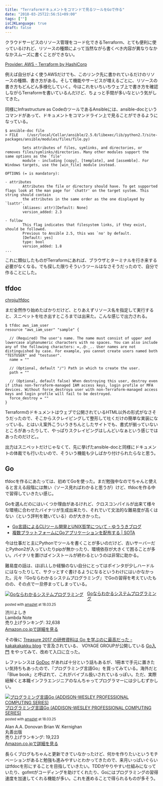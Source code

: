 ```yaml
---
title: "Terraformドキュメントをコマンドで見るツールをGoで作る"
date: "2018-03-25T22:56:51+09:00"
tags: [""]
isCJKLanguage: true
draft: false
---
```


クラウドサービスのリソース管理をコード化できるTerraform、とても便利に使っているけれど、リソースの種類によって当然ながら書くべき内容が異なりなかなかスムーズに書くことができない。

[Provider: AWS - Terraform by HashiCorp](https://www.terraform.io/docs/providers/aws/index.html)

例えば自分がよく使うAWSだけでも、このリンク先に書かれているだけのリソースの種類、書き方がある。そして機能やサービスが増えるごとに、リソースの書き方もどんどん多様化していく。今はこれをいちいちウェブ上で書き方を確認しながらTerraformを書いているんだけど、ちょっと手間が多いなという気がしてきた。

同様にInfrastructure as CodeのツールであるAnsibleには、ansible-docというコマンドがあって、ドキュメントをコマンドライン上で見ることができるようになっている。

```
$ ansible-doc file
> FILE    (/usr/local/Cellar/ansible/2.5.0/libexec/lib/python2.7/site-packages/ansible/modules/files/file.py)

        Sets attributes of files, symlinks, and directories, or removes files/symlinks/directories. Many other modules support the same options as the `file'
        module - including [copy], [template], and [assemble]. For Windows targets, use the [win_file] module instead.

OPTIONS (= is mandatory):

- attributes
        Attributes the file or directory should have. To get supported flags look at the man page for `chattr' on the target system. This string should contain
        the attributes in the same order as the one displayed by `lsattr'.
        (Aliases: attr)[Default: None]
        version_added: 2.3

- follow
        This flag indicates that filesystem links, if they exist, should be followed.
        Previous to Ansible 2.5, this was `no' by default.
        [Default: yes]
        type: bool
        version_added: 1.8
...
```

これに類似したものがTerraformにあれば、ブラウザとターミナルを行き来する必要がなくなる。でも探した限りそういうツールはなさそうだったので、自分で作ることにした。

## tfdoc

[chroju/tfdoc](https://github.com/chroju/tfdoc)

まだ全然作り始めたばかりだけど、とりあえずリソース名を指定して実行すると、スニペットを吐き出すところまでは出来た。こんな感じで出力される。

```
$ tfdoc aws_iam_user
resource "aws_iam_user" "sample" {

  // (Required) The user's name. The name must consist of upper and lowercase alphanumeric characters with no spaces. You can also include any of the following characters: =,.@-_.. User names are not distinguished by case. For example, you cannot create users named both "TESTUSER" and "testuser".
  name = ""

  // (Optional, default "/") Path in which to create the user.
  path = ""

  // (Optional, default false) When destroying this user, destroy even if ithas non-Terraform-managed IAM access keys, login profile or MFA devices. Without force_destroya user with non-Terraform-managed access keys and login profile will fail to be destroyed.
  force_destroy = ""
}
```

Terraformのドキュメントはウェブで公開されているHTML以外の形式がなさそうだったので、そこからスクレイピングして整形して吐くだけの簡単な実装になっている。とはいえ案外こういうきちんとしたサイトでも、書式が揃っていないところがあったりして、やっぱりスクレイピングはしんどいなぁという感じではあったのだけど。。

出力はスニペットだけじゃなくて、先に挙げたansible-docと同様にドキュメントの体裁でも行いたいので、そういう機能も少しばかり付けられたらなと思う。

## Go

tfdocを作るにあたっては、初めてGoを使った。まだ勉強中なのでちゃんと使えると言える段階には無い（ソース見ればわかると思うが）けど、tfdocを作る中で習得していきたい感じ。

Goを選んだのにはいくつか理由があるけれど、クロスコンパイルが出来て様々な環境に合わせたバイナリが生成出来たり、それでいて文法的な難易度が高くはない（という評判を聴いている）のが大きかった。

* [Go言語によるCLIツール開発とUNIX哲学について - ゆううきブログ](http://blog.yuuk.io/entry/go-cli-unix)
* [複数プラットフォームにGoアプリケーションを配布する | SOTA](https://deeeet.com/writing/2014/05/19/gox/)

今は仕事だと主にPythonでツールを書くことが多いのだけど、古いサーバーだとPython2が入っていたりpipが無かったり、環境依存が大きくて困ることが多い。バイナリを置けばインストールが終わるというのは非常に助かる。

難易度の話は、ほぼLLしか経験のない自分にとってはポインタが少しハードルにはなったりして、サクッとすぐ書けるようになるというわけにはいかなかった。元々『Goならわかるシステムプログラミング』でGoの習得を考えていたものの、その点で一旦停まってしまっている。

<div class="amazlet-box" style="margin-bottom:0px;"><div class="amazlet-image" style="float:left;margin:0px 12px 1px 0px;"><a href="http://www.amazon.co.jp/exec/obidos/ASIN/4908686033/diary081213-22/ref=nosim/" name="amazletlink" target="_blank"><img src="https://images-fe.ssl-images-amazon.com/images/I/515xkIcDgXL._SL160_.jpg" alt="Goならわかるシステムプログラミング" style="border: none;" /></a></div><div class="amazlet-info" style="line-height:120%; margin-bottom: 10px"><div class="amazlet-name" style="margin-bottom:10px;line-height:120%"><a href="http://www.amazon.co.jp/exec/obidos/ASIN/4908686033/diary081213-22/ref=nosim/" name="amazletlink" target="_blank">Goならわかるシステムプログラミング</a><div class="amazlet-powered-date" style="font-size:80%;margin-top:5px;line-height:120%">posted with <a href="http://www.amazlet.com/" title="amazlet" target="_blank">amazlet</a> at 18.03.25</div></div><div class="amazlet-detail">渋川よしき <br />Lambda Note <br />売り上げランキング: 32,638<br /></div><div class="amazlet-sub-info" style="float: left;"><div class="amazlet-link" style="margin-top: 5px"><a href="http://www.amazon.co.jp/exec/obidos/ASIN/4908686033/diary081213-22/ref=nosim/" name="amazletlink" target="_blank">Amazon.co.jpで詳細を見る</a></div></div></div><div class="amazlet-footer" style="clear: left"></div></div>

その後に [Treasure 2017 の研修資料は Go を学ぶのに最高だった - kakakakakku blog](http://kakakakakku.hatenablog.com/entry/2017/10/16/081755) で言及されている、 VOYAGE GROUPが公開している [Go入門](https://go-talks.appspot.com/github.com/voyagegroup/talks/2017/treasure-go/intro.slide#1) をやってみて、改めて入口に立った。

レファレンスは [GoDoc](https://godoc.org/) があれば十分という話もあるが、1冊本で手元に置きたい気持ちもあったので、『プログラミング言語Go』を買ってみている。海外だと「Blue book」と呼ばれて、これがバイブル扱いされているっぽい。ただ、実際紐解くと本職インフラエンジニアのなんちゃってプログラマーには少しむずかしい。

<div class="amazlet-box" style="margin-bottom:0px;"><div class="amazlet-image" style="float:left;margin:0px 12px 1px 0px;"><a href="http://www.amazon.co.jp/exec/obidos/ASIN/4621300253/diary081213-22/ref=nosim/" name="amazletlink" target="_blank"><img src="https://images-fe.ssl-images-amazon.com/images/I/41BaAiMmrnL._SL160_.jpg" alt="プログラミング言語Go (ADDISON-WESLEY PROFESSIONAL COMPUTING SERIES)" style="border: none;" /></a></div><div class="amazlet-info" style="line-height:120%; margin-bottom: 10px"><div class="amazlet-name" style="margin-bottom:10px;line-height:120%"><a href="http://www.amazon.co.jp/exec/obidos/ASIN/4621300253/diary081213-22/ref=nosim/" name="amazletlink" target="_blank">プログラミング言語Go (ADDISON-WESLEY PROFESSIONAL COMPUTING SERIES)</a><div class="amazlet-powered-date" style="font-size:80%;margin-top:5px;line-height:120%">posted with <a href="http://www.amazlet.com/" title="amazlet" target="_blank">amazlet</a> at 18.03.25</div></div><div class="amazlet-detail">Alan A.A. Donovan Brian W. Kernighan <br />丸善出版 <br />売り上げランキング: 19,223<br /></div><div class="amazlet-sub-info" style="float: left;"><div class="amazlet-link" style="margin-top: 5px"><a href="http://www.amazon.co.jp/exec/obidos/ASIN/4621300253/diary081213-22/ref=nosim/" name="amazletlink" target="_blank">Amazon.co.jpで詳細を見る</a></div></div></div><div class="amazlet-footer" style="clear: left"></div></div>

長らくブログもちゃんと更新できていなかったけど、何かを作りたいというモチベーションがあると勉強も進みやすいとわかってきたので、来月いっぱいぐらいはtfdocを形にすることを目指していきたい。TDDがやりやすい仕組みになっていたり、gofmtがコーディングを助けてくれたり、Goにはプログラミングの習得速度を加速してくれる機能が多い。これを進めることで得られるものが多そう。
